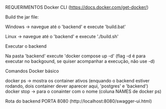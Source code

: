 REQUERIMENTOS
  Docker CLI (https://docs.docker.com/get-docker/)


Build the jar file:

Windows -> navegue até o 'backend' e execute 'build.bat'

Linux   -> navegue até o 'backend' e execute './build.sh'



Executar o backend

Na pasta 'backend' execute 'docker compose up -d' (flag -d é para executar no backgound, se quiser acompanhar a execução, não use -d)


Comandos Docker básico

docker ps -> mostra os container ativos (enquando o backend estiver rodando, dois container dever aparecer aqui, 'postgres' e 'backend')
docker stop <nome> -> para o conainter com o nome <name> (coluna NAMES de docker ps)
  
Rota do backend
  PORTA 8080 (http://localhost:8080/swagger-ui.html)
